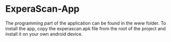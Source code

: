 # ExperaScan-App

The programming part of the application can be found in the www folder.
To install the app, copy the experascan.apk file from the root of the project and install it on your own android device.
